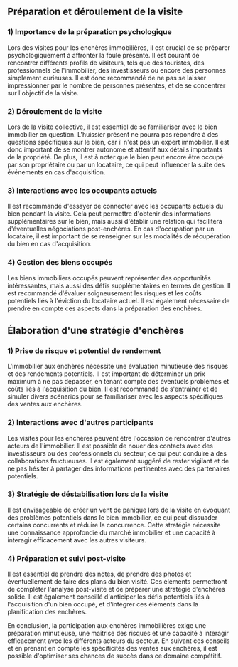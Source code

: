 ## Préparation et déroulement de la visite

### 1) Importance de la préparation psychologique

Lors des visites pour les enchères immobilières, il est crucial de se préparer psychologiquement à affronter la foule présente. Il est courant de rencontrer différents profils de visiteurs, tels que des touristes, des professionnels de l'immobilier, des investisseurs ou encore des personnes simplement curieuses. Il est donc recommandé de ne pas se laisser impressionner par le nombre de personnes présentes, et de se concentrer sur l'objectif de la visite.

### 2) Déroulement de la visite

Lors de la visite collective, il est essentiel de se familiariser avec le bien immobilier en question. L'huissier présent ne pourra pas répondre à des questions spécifiques sur le bien, car il n'est pas un expert immobilier. Il est donc important de se montrer autonome et attentif aux détails importants de la propriété. De plus, il est à noter que le bien peut encore être occupé par son propriétaire ou par un locataire, ce qui peut influencer la suite des événements en cas d'acquisition.

### 3) Interactions avec les occupants actuels

Il est recommandé d'essayer de connecter avec les occupants actuels du bien pendant la visite. Cela peut permettre d'obtenir des informations supplémentaires sur le bien, mais aussi d'établir une relation qui facilitera d'éventuelles négociations post-enchères. En cas d'occupation par un locataire, il est important de se renseigner sur les modalités de récupération du bien en cas d'acquisition.

### 4) Gestion des biens occupés

Les biens immobiliers occupés peuvent représenter des opportunités intéressantes, mais aussi des défis supplémentaires en termes de gestion. Il est recommandé d'évaluer soigneusement les risques et les coûts potentiels liés à l'éviction du locataire actuel. Il est également nécessaire de prendre en compte ces aspects dans la préparation des enchères.

## Élaboration d'une stratégie d'enchères

### 1) Prise de risque et potentiel de rendement

L'immobilier aux enchères nécessite une évaluation minutieuse des risques et des rendements potentiels. Il est important de déterminer un prix maximum à ne pas dépasser, en tenant compte des éventuels problèmes et coûts liés à l'acquisition du bien. Il est recommandé de s'entraîner et de simuler divers scénarios pour se familiariser avec les aspects spécifiques des ventes aux enchères.

### 2) Interactions avec d'autres participants

Les visites pour les enchères peuvent être l'occasion de rencontrer d'autres acteurs de l'immobilier. Il est possible de nouer des contacts avec des investisseurs ou des professionnels du secteur, ce qui peut conduire à des collaborations fructueuses. Il est également suggéré de rester vigilant et de ne pas hésiter à partager des informations pertinentes avec des partenaires potentiels.

### 3) Stratégie de déstabilisation lors de la visite

Il est envisageable de créer un vent de panique lors de la visite en évoquant des problèmes potentiels dans le bien immobilier, ce qui peut dissuader certains concurrents et réduire la concurrence. Cette stratégie nécessite une connaissance approfondie du marché immobilier et une capacité à interagir efficacement avec les autres visiteurs.

### 4) Préparation et suivi post-visite

Il est essentiel de prendre des notes, de prendre des photos et éventuellement de faire des plans du bien visité. Ces éléments permettront de compléter l'analyse post-visite et de préparer une stratégie d'enchères solide. Il est également conseillé d'anticiper les défis potentiels liés à l'acquisition d'un bien occupé, et d'intégrer ces éléments dans la planification des enchères.

En conclusion, la participation aux enchères immobilières exige une préparation minutieuse, une maîtrise des risques et une capacité à interagir efficacement avec les différents acteurs du secteur. En suivant ces conseils et en prenant en compte les spécificités des ventes aux enchères, il est possible d'optimiser ses chances de succès dans ce domaine compétitif.